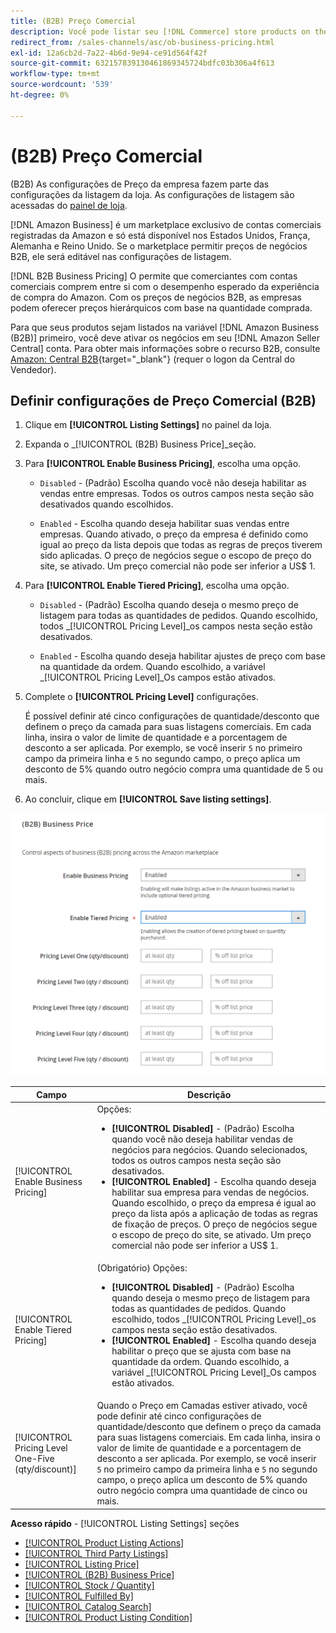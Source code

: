 ```yaml
---
title: (B2B) Preço Comercial
description: Você pode listar seu [!DNL Commerce] store products on the Amazon Business (B2B) site by enabling business in your Amazon [!DNL Seller Central] conta.
redirect_from: /sales-channels/asc/ob-business-pricing.html
exl-id: 12a6cb2d-7a22-4b6d-9e94-ce91d564f42f
source-git-commit: 632157839130461869345724bdfc03b306a4f613
workflow-type: tm+mt
source-wordcount: '539'
ht-degree: 0%

---
```


# (B2B) Preço Comercial

(B2B) As configurações de Preço da empresa fazem parte das configurações da listagem da loja. As configurações de listagem são acessadas do [painel de loja](./amazon-store-dashboard.md).

[!DNL Amazon Business] é um marketplace exclusivo de contas comerciais registradas da Amazon e só está disponível nos Estados Unidos, França, Alemanha e Reino Unido. Se o marketplace permitir preços de negócios B2B, ele será editável nas configurações de listagem.

[!DNL B2B Business Pricing] O permite que comerciantes com contas comerciais comprem entre si com o desempenho esperado da experiência de compra do Amazon. Com os preços de negócios B2B, as empresas podem oferecer preços hierárquicos com base na quantidade comprada.

Para que seus produtos sejam listados na variável [!DNL Amazon Business (B2B)] primeiro, você deve ativar os negócios em seu [!DNL Amazon Seller Central] conta. Para obter mais informações sobre o recurso B2B, consulte [Amazon: Central B2B](https://sellercentral.amazon.com/gp/help/G202161480/){target=&quot;_blank&quot;} (requer o logon da Central do Vendedor).

## Definir configurações de Preço Comercial (B2B)

1. Clique em **[!UICONTROL Listing Settings]** no painel da loja.

1. Expanda o _[!UICONTROL (B2B) Business Price]_seção.

1. Para **[!UICONTROL Enable Business Pricing]**, escolha uma opção.

   - `Disabled` - (Padrão) Escolha quando você não deseja habilitar as vendas entre empresas. Todos os outros campos nesta seção são desativados quando escolhidos.

   - `Enabled` - Escolha quando deseja habilitar suas vendas entre empresas. Quando ativado, o preço da empresa é definido como igual ao preço da lista depois que todas as regras de preços tiverem sido aplicadas. O preço de negócios segue o escopo de preço do site, se ativado. Um preço comercial não pode ser inferior a US$ 1.

1. Para **[!UICONTROL Enable Tiered Pricing]**, escolha uma opção.

   - `Disabled` - (Padrão) Escolha quando deseja o mesmo preço de listagem para todas as quantidades de pedidos. Quando escolhido, todos _[!UICONTROL Pricing Level]_os campos nesta seção estão desativados.

   - `Enabled` - Escolha quando deseja habilitar ajustes de preço com base na quantidade da ordem. Quando escolhido, a variável _[!UICONTROL Pricing Level]_Os campos estão ativados.

1. Complete o **[!UICONTROL Pricing Level]** configurações.

   É possível definir até cinco configurações de quantidade/desconto que definem o preço da camada para suas listagens comerciais. Em cada linha, insira o valor de limite de quantidade e a porcentagem de desconto a ser aplicada. Por exemplo, se você inserir `5` no primeiro campo da primeira linha e `5` no segundo campo, o preço aplica um desconto de 5% quando outro negócio compra uma quantidade de 5 ou mais.

1. Ao concluir, clique em **[!UICONTROL Save listing settings]**.

![Preços de Negócios da Amazon (B2B)](assets/amazon-business-pricing.png)

| Campo | Descrição |
|--- |--- |
| [!UICONTROL Enable Business Pricing] | Opções: <ul><li>**[!UICONTROL Disabled]** - (Padrão) Escolha quando você não deseja habilitar vendas de negócios para negócios. Quando selecionados, todos os outros campos nesta seção são desativados.</li><li>**[!UICONTROL Enabled]** - Escolha quando deseja habilitar sua empresa para vendas de negócios. Quando escolhido, o preço da empresa é igual ao preço da lista após a aplicação de todas as regras de fixação de preços. O preço de negócios segue o escopo de preço do site, se ativado. Um preço comercial não pode ser inferior a US$ 1.</li></ul> |
| [!UICONTROL Enable Tiered Pricing] | (Obrigatório) Opções: <ul><li>**[!UICONTROL Disabled]** - (Padrão) Escolha quando deseja o mesmo preço de listagem para todas as quantidades de pedidos. Quando escolhido, todos _[!UICONTROL Pricing Level]_os campos nesta seção estão desativados.</li><li>**[!UICONTROL Enabled]** - Escolha quando deseja habilitar o preço que se ajusta com base na quantidade da ordem. Quando escolhido, a variável _[!UICONTROL Pricing Level]_Os campos estão ativados.</li></ul> |
| [!UICONTROL Pricing Level One-Five (qty/discount)] | Quando o Preço em Camadas estiver ativado, você pode definir até cinco configurações de quantidade/desconto que definem o preço da camada para suas listagens comerciais. Em cada linha, insira o valor de limite de quantidade e a porcentagem de desconto a ser aplicada. Por exemplo, se você inserir `5` no primeiro campo da primeira linha e `5` no segundo campo, o preço aplica um desconto de 5% quando outro negócio compra uma quantidade de cinco ou mais. |

**Acesso rápido** - [!UICONTROL Listing Settings] seções

- [[!UICONTROL Product Listing Actions]](./product-listing-actions.md)
- [[!UICONTROL Third Party Listings]](./third-party-listing-settings.md)
- [[!UICONTROL Listing Price]](./listing-price.md)
- [[!UICONTROL (B2B) Business Price]](./business-pricing.md)
- [[!UICONTROL Stock / Quantity]](./stock-quantity.md)
- [[!UICONTROL Fulfilled By]](./fulfilled-by.md)
- [[!UICONTROL Catalog Search]](./catalog-search.md)
- [[!UICONTROL Product Listing Condition]](./product-listing-condition.md)
